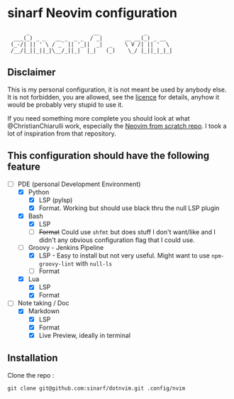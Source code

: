 # sinarf Neovim configuration

```shell
      _                    __              _
  ___(_) _ _   __ _  _ _  / _|       __ __(_) _ __
 (_-/| || ' \ / _` || '_||  _|  _    \ V /| || '  \
 /__/|_||_||_|\__/_||_|  |_|   (_)    \_/ |_||_|_|_|
```

## Disclaimer

This is my personal configuration, it is not meant be used by anybody else.
It is not forbidden, you are allowed, see the [licence](./LICENSE) for details, anyhow it would be probably very stupid to use it.

If you need something more complete you should look at what @ChristianChiarulli work, especially the [Neovim from scratch repo](https://github.com/LunarVim/Neovim-from-scratch).
I took a lot of inspiration from that repository. 

## This configuration should have the following feature

- [ ] PDE (personal Development Environment)
  - [X] Python
    - [X] LSP (pylsp)
    - [X] Format. Working but should use black thru the null LSP plugin
  - [X] Bash
    - [X] LSP
    - [ ] ~~Format~~ Could use `shfmt` but does stuff I don't want/like and I didn't any obvious configuration flag that I could use. 
  - [ ] Groovy - Jenkins Pipeline
    - [X] LSP - Easy to install but not very useful. Might want to use `npm-groovy-lint` with `null-ls`
    - [ ] Format
  - [X] Lua
    - [X] LSP
    - [X] Format
- [ ] Note taking / Doc
  - [X] Markdown
    - [X] LSP
    - [X] Format
    - [X] Live Preview, ideally in terminal

## Installation

Clone the repo : 

```shell
git clone git@github.com:sinarf/dotnvim.git .config/nvim
```
